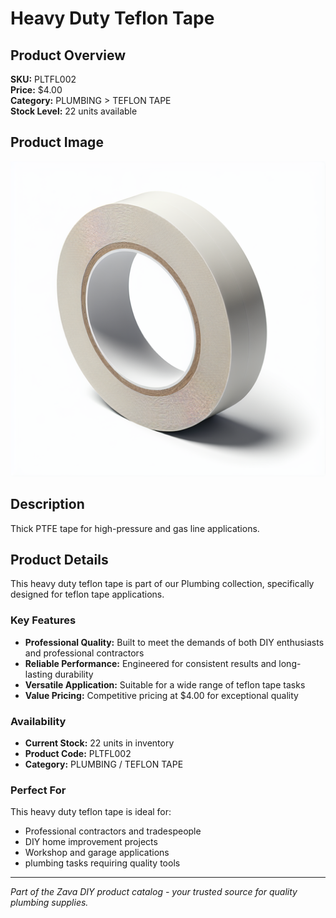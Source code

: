 # Heavy Duty Teflon Tape

## Product Overview

**SKU:** PLTFL002  
**Price:** $4.00  
**Category:** PLUMBING > TEFLON TAPE  
**Stock Level:** 22 units available  

## Product Image

![Heavy Duty Teflon Tape](https://raw.githubusercontent.com/microsoft/ai-tour-26-zava-diy-dataset-plus-mcp/refs/heads/main/images/plumbing_teflon_tape_heavy_duty_teflon_tape_20250620_214312.png)

## Description

Thick PTFE tape for high-pressure and gas line applications.

## Product Details

This heavy duty teflon tape is part of our Plumbing collection, specifically designed for teflon tape applications. 

### Key Features

- **Professional Quality:** Built to meet the demands of both DIY enthusiasts and professional contractors
- **Reliable Performance:** Engineered for consistent results and long-lasting durability
- **Versatile Application:** Suitable for a wide range of teflon tape tasks
- **Value Pricing:** Competitive pricing at $4.00 for exceptional quality

### Availability

- **Current Stock:** 22 units in inventory
- **Product Code:** PLTFL002
- **Category:** PLUMBING / TEFLON TAPE

### Perfect For

This heavy duty teflon tape is ideal for:
- Professional contractors and tradespeople
- DIY home improvement projects  
- Workshop and garage applications
- plumbing tasks requiring quality tools

---

*Part of the Zava DIY product catalog - your trusted source for quality plumbing supplies.*
